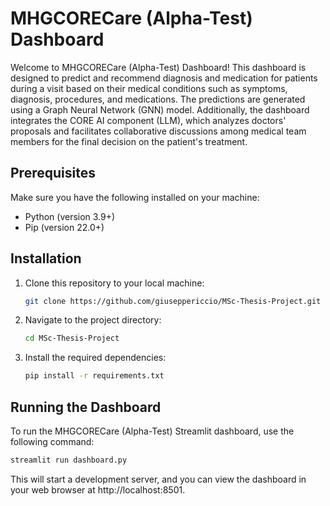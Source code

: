 # MHGCORECare (Alpha-Test) Dashboard

Welcome to MHGCORECare (Alpha-Test) Dashboard! This dashboard is designed to predict and recommend diagnosis and medication for patients during a visit based on their medical conditions such as symptoms, diagnosis, procedures, and medications. The predictions are generated using a Graph Neural Network (GNN) model. Additionally, the dashboard integrates the CORE AI component (LLM), which analyzes doctors' proposals and facilitates collaborative discussions among medical team members for the final decision on the patient's treatment.

## Prerequisites

Make sure you have the following installed on your machine:

- Python (version 3.9+)
- Pip (version 22.0+)

## Installation

1. Clone this repository to your local machine:

    ```bash
    git clone https://github.com/giuseppericcio/MSc-Thesis-Project.git
    ```

2. Navigate to the project directory:

    ```bash
    cd MSc-Thesis-Project
    ```

3. Install the required dependencies:

    ```bash
    pip install -r requirements.txt
    ```

## Running the Dashboard

To run the MHGCORECare (Alpha-Test) Streamlit dashboard, use the following command:

```bash
streamlit run dashboard.py
```

This will start a development server, and you can view the dashboard in your web browser at http://localhost:8501.